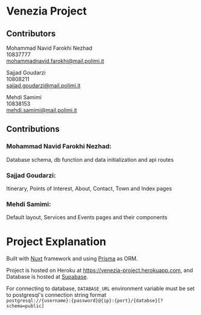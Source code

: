 # Venezia Project

## Contributors

Mohammad Navid Farokhi Nezhad  
10837777  
mohammadnavid.farokhi@mail.polimi.it

Sajjad Goudarzi  
10808211  
sajjad.goudarzi@mail.polimi.it

Mehdi Samimi  
10838153  
mehdi.samimi@mail.polimi.it

## Contributions

### Mohammad Navid Farokhi Nezhad:

Database schema, db function and data initialization and api routes

### Sajjad Goudarzi:

Itinerary, Points of Interest, About, Contact, Town and Index pages

### Mehdi Samimi:

Default layout, Services and Events pages and their components

# Project Explanation

Built with [Nuxt](https://nuxtjs.org) framework and using [Prisma](https://prisma.io) as ORM.

Project is hosted on Heroku at https://venezia-project.herokuapp.com, and Database is hosted at [Supabase](https://supabase.com).

For connecting to database, `DATABASE_URL` environment variable must be set to postgresql's connection string format  
`postgresql://{username}:{password}@{ip}:{port}/{databse}[?schema=public]`
